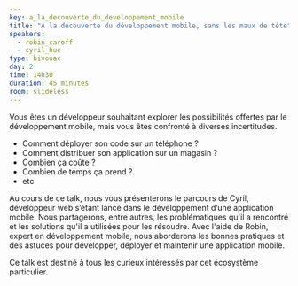 ```yaml
---
key: a_la_decouverte_du_developpement_mobile
title: "À la découverte du développement mobile, sans les maux de tête"
speakers:
  - robin_caroff
  - cyril_hue
type: bivouac
day: 2
time: 14h30
duration: 45 minutes
room: slideless
---
```


Vous êtes un développeur souhaitant explorer les possibilités offertes par le développement mobile, mais vous êtes confronté à diverses incertitudes. 

  * Comment déployer son code sur un téléphone ?
  * Comment distribuer son application sur un magasin ?
  * Combien ça coûte ?
  * Combien de temps ça prend ?
  * etc
  
Au cours de ce talk, nous vous présenterons le parcours de Cyril, développeur web s’étant lancé dans le développement d’une application mobile. Nous partagerons, entre autres, les problématiques qu'il a rencontré et les solutions qu'il a utilisées pour les résoudre.
Avec l'aide de Robin, expert en développement mobile, nous aborderons les bonnes pratiques et des astuces pour développer, déployer et maintenir une application mobile.

Ce talk est destiné à tous les curieux intéressés par cet écosystème particulier.